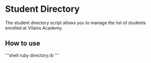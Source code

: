 # Student Directory #

The student directory script allows you to manage the list of students enrolled at Vilains Academy.

## How to use ##

'''shell
ruby directory.rb
'''